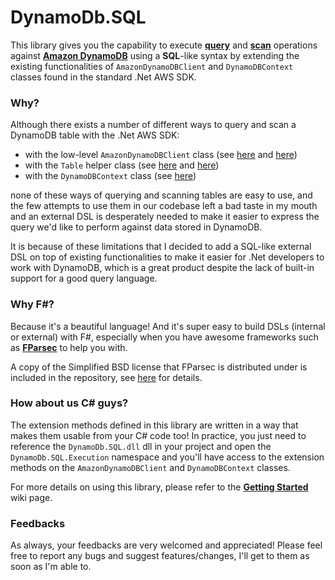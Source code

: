 # DynamoDb.SQL

This library gives you the capability to execute [**query**](http://docs.amazonwebservices.com/amazondynamodb/latest/developerguide/API_Query.html) and [**scan**](http://docs.amazonwebservices.com/amazondynamodb/latest/developerguide/API_Scan.html) operations against [**Amazon DynamoDB**](http://aws.amazon.com/dynamodb/) using a **SQL**-like syntax by extending the existing functionalities of `AmazonDynamoDBClient` and `DynamoDBContext` classes found in the standard .Net AWS SDK.

### Why?

Although there exists a number of different ways to query and scan a DynamoDB table with the .Net AWS SDK:
* with the low-level `AmazonDynamoDBClient` class (see [here](http://docs.amazonwebservices.com/amazondynamodb/latest/developerguide/LowLevelDotNetQuerying.html) and [here](http://docs.amazonwebservices.com/amazondynamodb/latest/developerguide/LowLevelDotNetScanning.html))
* with the `Table` helper class (see [here](http://docs.amazonwebservices.com/amazondynamodb/latest/developerguide/QueryMidLevelDotNet.html) and [here](http://docs.amazonwebservices.com/amazondynamodb/latest/developerguide/ScanMidLevelDotNet.html))
* with the `DynamoDBContext` class (see [here](http://docs.amazonwebservices.com/amazondynamodb/latest/developerguide/QueryScanORMModelExample.html))

none of these ways of querying and scanning tables are easy to use, and the few attempts to use them in our codebase left a bad taste in my mouth and an external DSL is desperately needed to make it easier to express the query we'd like to perform against data stored in DynamoDB.

It is because of these limitations that I decided to add a SQL-like external DSL on top of existing functionalities to make it easier for .Net developers to work with DynamoDB, which is a great product despite the lack of built-in support for a good query language.

### Why F#?

Because it's a beautiful language! And it's super easy to build DSLs (internal or external) with F#, especially when you have awesome frameworks such as [**FParsec**](http://www.quanttec.com/fparsec/) to help you with.

A copy of the Simplified BSD license that FParsec is distributed under is included in the repository, see [here](https://github.com/theburningmonk/DynamoDb.SQL/blob/master/FParsec.LICENSE) for details.

### How about us C# guys?

The extension methods defined in this library are written in a way that makes them usable from your C# code too! In practice, you just need to reference the `DynamoDb.SQL.dll` dll in your project and open the `DynamoDb.SQL.Execution` namespace and you'll have access to the extension methods on the `AmazonDynamoDBClient` and `DynamoDBContext` classes.

For more details on using this library, please refer to the [**Getting Started**](https://github.com/theburningmonk/DynamoDb.SQL/wiki/Getting-Started) wiki page.

### Feedbacks

As always, your feedbacks are very welcomed and appreciated! Please feel free to report any bugs and suggest features/changes, I'll get to them as soon as I'm able to.